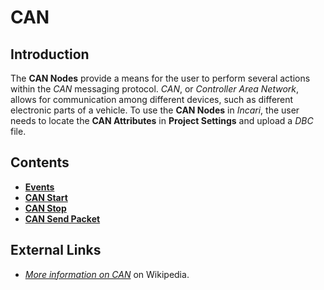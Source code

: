 # CAN

## Introduction

The **CAN Nodes** provide a means for the user to perform several actions within the _CAN_ messaging protocol. _CAN_, or _Controller Area Network_, allows for communication among different devices, such as different electronic parts of a vehicle. To use the **CAN Nodes** in _Incari_, the user needs to locate the **CAN Attributes** in **Project Settings** and upload a _DBC_ file.

## Contents

* [**Events**](events/)
* [**CAN Start**](canstart.md)
* [**CAN Stop**](canstop.md)
* [**CAN Send Packet**](cansendpacket.md)

## External Links

* [_More information on CAN_](https://en.wikipedia.org/wiki/CAN_bus) on Wikipedia.

